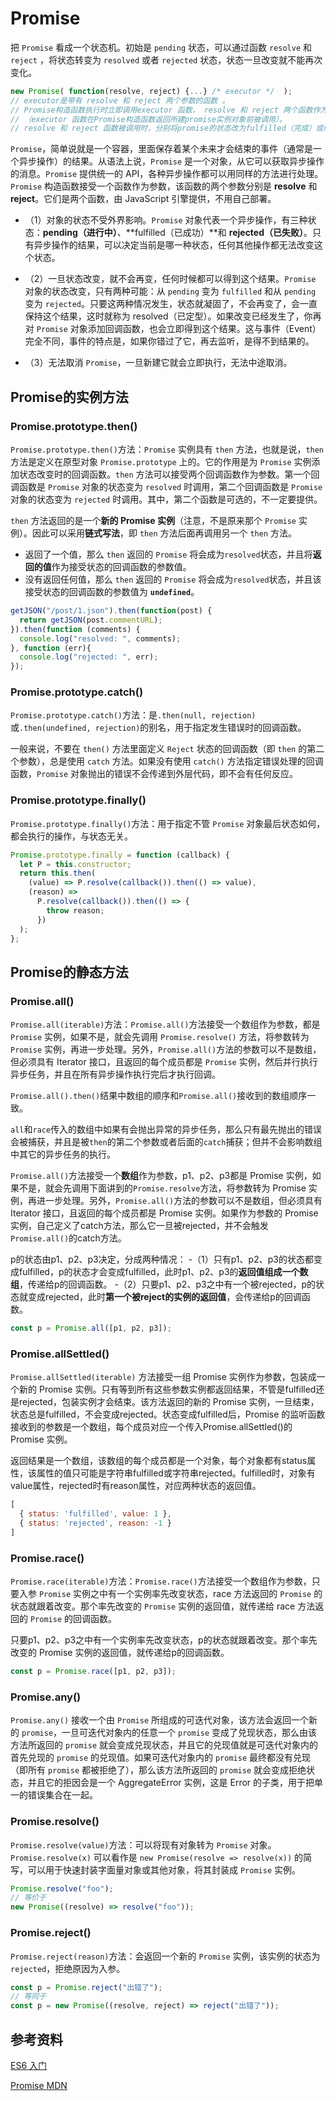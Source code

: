 # Promise

把 `Promise` 看成一个状态机。初始是 `pending` 状态，可以通过函数 `resolve` 和 `reject` ，将状态转变为 `resolved` 或者 `rejected` 状态，状态一旦改变就不能再次变化。

```js
new Promise( function(resolve, reject) {...} /* executor */  );
// executor是带有 resolve 和 reject 两个参数的函数 。
// Promise构造函数执行时立即调用executor 函数， resolve 和 reject 两个函数作为参数传递给executor
// （executor 函数在Promise构造函数返回所建promise实例对象前被调用）。
// resolve 和 reject 函数被调用时，分别将promise的状态改为fulfilled（完成）或rejected（失败）。
```

`Promise`，简单说就是一个容器，里面保存着某个未来才会结束的事件（通常是一个异步操作）的结果。从语法上说，`Promise` 是一个对象，从它可以获取异步操作的消息。`Promise` 提供统一的 API，各种异步操作都可以用同样的方法进行处理。`Promise` 构造函数接受一个函数作为参数，该函数的两个参数分别是 **resolve** 和 **reject**。它们是两个函数，由 JavaScript 引擎提供，不用自己部署。

- （1）对象的状态不受外界影响。`Promise` 对象代表一个异步操作，有三种状态：**pending（进行中）**、**fulfilled（已成功）**和 **rejected（已失败）**。只有异步操作的结果，可以决定当前是哪一种状态，任何其他操作都无法改变这个状态。

- （2）一旦状态改变，就不会再变，任何时候都可以得到这个结果。`Promise` 对象的状态改变，只有两种可能：从 `pending` 变为 `fulfilled` 和从 `pending` 变为 `rejected`。只要这两种情况发生，状态就凝固了，不会再变了，会一直保持这个结果，这时就称为 resolved（已定型）。如果改变已经发生了，你再对 `Promise` 对象添加回调函数，也会立即得到这个结果。这与事件（Event）完全不同，事件的特点是，如果你错过了它，再去监听，是得不到结果的。

- （3）无法取消 `Promise`，一旦新建它就会立即执行，无法中途取消。

## Promise的实例方法

### Promise.prototype.then()

`Promise.prototype.then()`方法：`Promise` 实例具有 `then` 方法，也就是说，`then` 方法是定义在原型对象 `Promise.prototype` 上的。它的作用是为 `Promise` 实例添加状态改变时的回调函数。`then` 方法可以接受两个回调函数作为参数。第一个回调函数是 `Promise` 对象的状态变为 `resolved` 时调用，第二个回调函数是 `Promise` 对象的状态变为 `rejected` 时调用。其中，第二个函数是可选的，不一定要提供。

`then` 方法返回的是一个**新的 Promise 实例**（注意，不是原来那个 `Promise` 实例）。因此可以采用**链式写法**，即 `then` 方法后面再调用另一个 `then` 方法。

- 返回了一个值，那么 `then` 返回的 `Promise` 将会成为`resolved`状态，并且将**返回的值**作为接受状态的回调函数的参数值。
- 没有返回任何值，那么 `then` 返回的 `Promise` 将会成为`resolved`状态，并且该接受状态的回调函数的参数值为 **`undefined`**。

```js
getJSON("/post/1.json").then(function(post) {
  return getJSON(post.commentURL);
}).then(function (comments) {
  console.log("resolved: ", comments);
}, function (err){
  console.log("rejected: ", err);
});
```

### Promise.prototype.catch()

`Promise.prototype.catch()`方法：是`.then(null, rejection)`或`.then(undefined, rejection)`的别名，用于指定发生错误时的回调函数。

一般来说，不要在 `then()` 方法里面定义 `Reject` 状态的回调函数（即 `then` 的第二个参数），总是使用 `catch` 方法。如果没有使用 `catch()` 方法指定错误处理的回调函数，`Promise` 对象抛出的错误不会传递到外层代码，即不会有任何反应。

### Promise.prototype.finally()

`Promise.prototype.finally()`方法：用于指定不管 `Promise` 对象最后状态如何，都会执行的操作，与状态无关。

```js
Promise.prototype.finally = function (callback) {
  let P = this.constructor;
  return this.then(
    (value) => P.resolve(callback()).then(() => value),
    (reason) =>
      P.resolve(callback()).then(() => {
        throw reason;
      })
  );
};
```

## Promise的静态方法

### Promise.all()

`Promise.all(iterable)`方法：`Promise.all()`方法接受一个数组作为参数，都是 `Promise` 实例，如果不是，就会先调用 `Promise.resolve()` 方法，将参数转为 `Promise` 实例，再进一步处理。另外，`Promise.all()`方法的参数可以不是数组，但必须具有 Iterator 接口，且返回的每个成员都是 `Promise` 实例，然后并行执行异步任务，并且在所有异步操作执行完后才执行回调。

`Promise.all().then()`结果中数组的顺序和`Promise.all()`接收到的数组顺序一致。

`all`和`race`传入的数组中如果有会抛出异常的异步任务，那么只有最先抛出的错误会被捕获，并且是被`then`的第二个参数或者后面的`catch`捕获；但并不会影响数组中其它的异步任务的执行。

`Promise.all()`方法接受一个**数组**作为参数，p1、p2、p3都是 Promise 实例，如果不是，就会先调用下面讲到的`Promise.resolve`方法，将参数转为 Promise 实例，再进一步处理。另外，`Promise.all()`方法的参数可以不是数组，但必须具有 Iterator 接口，且返回的每个成员都是 Promise 实例。如果作为参数的 Promise 实例，自己定义了catch方法，那么它一旦被rejected，并不会触发`Promise.all()`的catch方法。

p的状态由p1、p2、p3决定，分成两种情况：
-（1）只有p1、p2、p3的状态都变成fulfilled，p的状态才会变成fulfilled，此时p1、p2、p3的**返回值组成一个数组**，传递给p的回调函数。
-（2）只要p1、p2、p3之中有一个被rejected，p的状态就变成rejected，此时**第一个被reject的实例的返回值**，会传递给p的回调函数。

```js
const p = Promise.all([p1, p2, p3]);
```

### Promise.allSettled()

`Promise.allSettled(iterable)` 方法接受一组 Promise 实例作为参数，包装成一个新的 Promise 实例。只有等到所有这些参数实例都返回结果，不管是fulfilled还是rejected，包装实例才会结束。该方法返回的新的 Promise 实例，一旦结束，状态总是fulfilled，不会变成rejected。状态变成fulfilled后，Promise 的监听函数接收到的参数是一个数组，每个成员对应一个传入Promise.allSettled()的 Promise 实例。

返回结果是一个数组，该数组的每个成员都是一个对象，每个对象都有status属性，该属性的值只可能是字符串fulfilled或字符串rejected。fulfilled时，对象有value属性，rejected时有reason属性，对应两种状态的返回值。

```js
[
  { status: 'fulfilled', value: 1 },
  { status: 'rejected', reason: -1 }
]
```

### Promise.race()

`Promise.race(iterable)`方法：`Promise.race()`方法接受一个数组作为参数，只要入参 `Promise` 实例之中有一个实例率先改变状态，race 方法返回的 `Promise` 的状态就跟着改变。那个率先改变的 `Promise` 实例的返回值，就传递给 race 方法返回的 `Promise` 的回调函数。

只要p1、p2、p3之中有一个实例率先改变状态，p的状态就跟着改变。那个率先改变的 Promise 实例的返回值，就传递给p的回调函数。

```js
const p = Promise.race([p1, p2, p3]);
```

### Promise.any()

`Promise.any()` 接收一个由 `Promise` 所组成的可迭代对象，该方法会返回一个新的 `promise`，一旦可迭代对象内的任意一个 `promise` 变成了兑现状态，那么由该方法所返回的 `promise` 就会变成兑现状态，并且它的兑现值就是可迭代对象内的首先兑现的 `promise` 的兑现值。如果可迭代对象内的 `promise` 最终都没有兑现（即所有 `promise` 都被拒绝了），那么该方法所返回的 `promise` 就会变成拒绝状态，并且它的拒因会是一个 AggregateError 实例，这是 Error 的子类，用于把单一的错误集合在一起。

### Promise.resolve()

`Promise.resolve(value)`方法：可以将现有对象转为 `Promise` 对象。`Promise.resolve(x)` 可以看作是 `new Promise(resolve => resolve(x))` 的简写，可以用于快速封装字面量对象或其他对象，将其封装成 `Promise` 实例。

```js
Promise.resolve("foo");
// 等价于
new Promise((resolve) => resolve("foo"));
```

### Promise.reject()

`Promise.reject(reason)`方法：会返回一个新的 `Promise` 实例，该实例的状态为 `rejected`，拒绝原因为入参。

```js
const p = Promise.reject("出错了");
// 等同于
const p = new Promise((resolve, reject) => reject("出错了"));
```

## 参考资料

[ES6 入门](https://es6.ruanyifeng.com/?search=map%28parseInt%29&x=0&y=0#docs/promise)

[Promise MDN](https://developer.mozilla.org/zh-CN/docs/Web/JavaScript/Reference/Global_Objects/Promise)
